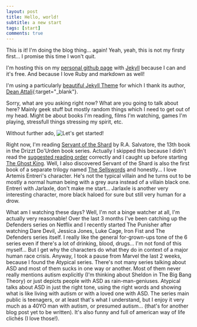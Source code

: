 ```yaml
---
layout: post
title: Hello, world!
subtitle: a new start
tags: [start]
comments: true
---
```


This is it! I'm doing the blog thing... again! Yeah, yeah, this is not my firsty first... I promise this time I won't quit.

I'm hosting this on my [personal github page](https://pages.github.com/) with [Jekyll](https://jekyllrb.com/) because I can and it's free. And because I love Ruby and markdown as well!

I'm using a particularly [beautiful Jekyll Theme](https://github.com/daattali/beautiful-jekyll) for which I thank its author, [Dean Attali](https://github.com/daattali){:target="_blank"}.

Sorry, what are you asking right now? What are you going to talk about here?
Mainly geek stuff but mostly random things which I need to get out of my head. Might be about books I'm reading, films I'm watching, games I'm playing, stressfull things stressing my spirit, etc.


Without further ado, ![Let's get started!](https://media.giphy.com/media/j3neEXkCnF2sHOO0NO/giphy.gif)

Right now, I'm reading [Servant of the Shard](https://en.wikipedia.org/wiki/Servant_of_the_Shard) by R.A. Salvatore, the 13th book in the Drizzt Do'Urden book series. Actually I skipped this because I didn't read the [suggested reading order](https://scifi.stackexchange.com/questions/9430/chronological-order-of-the-drizzt-series) correctly and I caught up before starting [The Ghost King](https://en.wikipedia.org/wiki/The_Ghost_King). Well, I also discovered Servant of the Shard is also the first book of a separate trilogy named [The Sellswords](https://en.wikipedia.org/wiki/The_Sellswords) and honestly... I love Artemis Entreri's character. He's not the typical villain and he turns out to be mostly a normal human being with a grey aura instead of a villain black one. Entreri with Jarlaxle, don't make me start... Jarlaxle is another very interesting character, more black haloed for sure but still very human for a drow.

What am I watching these days? Well, I'm not a binge watcher at all, I'm actually very reasonable! Over the last 3 months I've been catching up the Defenders series on Netflix and I recently started The Punisher after watching Dare Devil, Jessica Jones, Luke Cage, Iron Fist and The Defenders series itself. I really like the general for-grown-ups tone of the 6 series even if there's a lot of drinking, blood, drugs... I'm not fond of this myself... But I get why the characters do what they do in context of a major human race crisis.
Anyway, I took a pause from Marvel the last 2 weeks, because I found the Atypical series. There's not many series talking about ASD and most of them sucks in one way or another. Most of them never really mentions autism explicitly (I'm thinking about Sheldon in The Big Bang Theory) or just depicts people with ASD as rain-man-geniuses. Atypical talks about ASD in just the right tone, using the right words and showing what is like living with autism or with a loved one with ASD. The series main public is teenagers, or at least that's what I understand, but I enjoy it very much as a 40YO man with autism, or presumed autism... (that's for another blog post yet to be written). It's also funny and full of american way of life clichés (I love those!).
